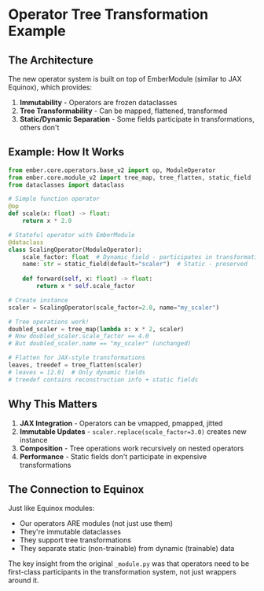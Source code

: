 # Operator Tree Transformation Example

## The Architecture

The new operator system is built on top of EmberModule (similar to JAX Equinox), which provides:

1. **Immutability** - Operators are frozen dataclasses
2. **Tree Transformability** - Can be mapped, flattened, transformed
3. **Static/Dynamic Separation** - Some fields participate in transformations, others don't

## Example: How It Works

```python
from ember.core.operators.base_v2 import op, ModuleOperator
from ember.core.module_v2 import tree_map, tree_flatten, static_field
from dataclasses import dataclass

# Simple function operator
@op
def scale(x: float) -> float:
    return x * 2.0

# Stateful operator with EmberModule
@dataclass
class ScalingOperator(ModuleOperator):
    scale_factor: float  # Dynamic field - participates in transformations
    name: str = static_field(default="scaler")  # Static - preserved
    
    def forward(self, x: float) -> float:
        return x * self.scale_factor

# Create instance
scaler = ScalingOperator(scale_factor=2.0, name="my_scaler")

# Tree operations work!
doubled_scaler = tree_map(lambda x: x * 2, scaler)
# Now doubled_scaler.scale_factor == 4.0
# But doubled_scaler.name == "my_scaler" (unchanged)

# Flatten for JAX-style transformations
leaves, treedef = tree_flatten(scaler)
# leaves = [2.0]  # Only dynamic fields
# treedef contains reconstruction info + static fields
```

## Why This Matters

1. **JAX Integration** - Operators can be vmapped, pmapped, jitted
2. **Immutable Updates** - `scaler.replace(scale_factor=3.0)` creates new instance
3. **Composition** - Tree operations work recursively on nested operators
4. **Performance** - Static fields don't participate in expensive transformations

## The Connection to Equinox

Just like Equinox modules:
- Our operators ARE modules (not just use them)
- They're immutable dataclasses  
- They support tree transformations
- They separate static (non-trainable) from dynamic (trainable) data

The key insight from the original `_module.py` was that operators need to be first-class participants in the transformation system, not just wrappers around it.